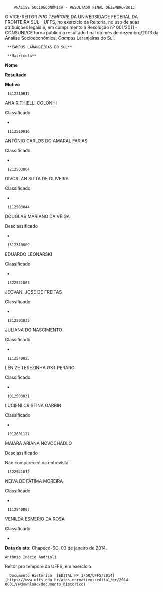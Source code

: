         ANÁLISE SOCIOECONÔMICA - RESULTADO FINAL DEZEMBRO/2013  

O VICE-REITOR *PRO TEMPORE* DA UNIVERSIDADE FEDERAL DA FRONTEIRA SUL - UFFS, no exercício da Reitoria, no uso de suas atribuições legais e, em cumprimento a Resolução nº 001/2011 - CONSUNI/CE torna público o resultado final do mês de dezembro/2013 da Análise Socioeconômica, *Campus* Laranjeiras do Sul.

     **CAMPUS LARANJEIRAS DO SUL**

     **Matrícula**

   **Nome**

   **Resultado**

   **Motivo**

     1312310017

   ANA RITHIELLI COLONHI

   Classificado

   -

     1112510016

   ANTÔNIO CARLOS DO AMARAL FARIAS

   Classificado

   -

     1212503004

   DIVORLAN SITTA DE OLIVEIRA

   Classificado

   -

     1112503044

   DOUGLAS MARIANO DA VEIGA

   Desclassificado

   -

     1312310009

   EDUARDO LEONARSKI

   Classificado

   -

     1322541003

   JEOVANI JOSÉ DE FREITAS

   Classificado

   -

     1212503032

   JULIANA DO NASCIMENTO

   Classificado

   -

     1112540025

   LENIZE TEREZINHA OST PERARO

   Classificado

   -

     1012503031

   LUCIENI CRISTINA GARBIN

   Classificado

   -

     1012601127

   MAIARA ARIANA NOVOCHADLO

   Desclassificado

   Não compareceu na entrevista.

     1322541012

   NEIVA DE FÁTIMA MOREIRA

   Classificado

   -

     1112540007

   VENILDA ESMERIO DA ROSA

   Classificado

   -

      

  

   **Data do ato:** Chapecó-SC, 03 de janeiro de 2014.   
 

    Antônio Inácio Andrioli   
 Reitor pro tempore da UFFS, em exercício 

      Documento Histórico  [EDITAL Nº 1/GR/UFFS/2014](https://www.uffs.edu.br/atos-normativos/edital/gr/2014-0001/@@download/documento_historico)     
      